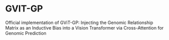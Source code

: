 # GVIT-GP
Official implementation of GViT-GP: Injecting the Genomic Relationship Matrix as an Inductive Bias into a Vision Transformer via Cross-Attention for Genomic Prediction

